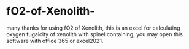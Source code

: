 # fO2-of-Xenolith-
many thanks for using fO2 of Xenolith, this is an excel for calculating oxygen fugaicity of xenolith with spinel containing, you may open this software with office 365 or excel2021.
